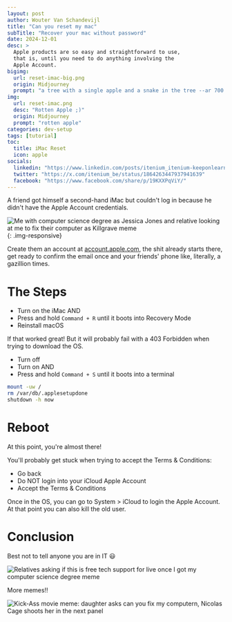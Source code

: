 ```yaml
---
layout: post
author: Wouter Van Schandevijl
title: "Can you reset my mac"
subTitle: "Recover your mac without password"
date: 2024-12-01
desc: >
  Apple products are so easy and straightforward to use,
  that is, until you need to do anything involving the
  Apple Account.
bigimg:
  url: reset-imac-big.png
  origin: Midjourney
  prompt: "a tree with a single apple and a snake in the tree --ar 700:131"
img:
  url: reset-imac.png
  desc: "Rotten Apple ;)"
  origin: Midjourney
  prompt: "rotten apple"
categories: dev-setup
tags: [tutorial]
toc:
  title: iMac Reset
  icon: apple
socials:
  linkedin: "https://www.linkedin.com/posts/itenium_itenium-keeponlearning-itdevelopment-activity-7270029618747768834-m8LQ"
  twitter: "https://x.com/itenium_be/status/1864263447937941639"
  facebook: "https://www.facebook.com/share/p/19KXXPqViY/"
---
```


A friend got himself a second-hand iMac but couldn't log in
because he didn't have the Apple Account credentials.

![Me with computer science degree as Jessica Jones and relative looking at me to fix their computer as Killgrave meme](/assets/blog-images/reset-mac-3.png){: .img-responsive}

<!--more-->

Create them an account at [account.apple.com](https://account.apple.com),
the shit already starts there, get ready to confirm the email once and
your friends' phone like, literally, a gazillion times.

# The Steps

- Turn on the iMac AND
- Press and hold `Command + R` until it boots into Recovery Mode
- Reinstall macOS

If that worked great! But it will probably fail with a 403 Forbidden
when trying to download the OS.

- Turn off
- Turn on AND
- Press and hold `Command + S` until it boots into a terminal

```sh
mount -uw /
rm /var/db/.applesetupdone
shutdown -h now
```

# Reboot

At this point, you're almost there!

You'll probably get stuck when trying to accept the Terms & Conditions:

- Go back
- Do NOT login into your iCloud Apple Account
- Accept the Terms & Conditions

Once in the OS, you can go to System > iCloud to login the Apple Account.  
At that point you can also kill the old user.

# Conclusion

Best not to tell anyone you are in IT 😃

![Relatives asking if this is free tech support for live once I got my computer science degree meme](/assets/blog-images/reset-mac-2.jpg)

More memes!!

![Kick-Ass movie meme: daughter asks can you fix my computern, Nicolas Cage shoots her in the next panel](/assets/blog-images/reset-imac-1.jpg)
